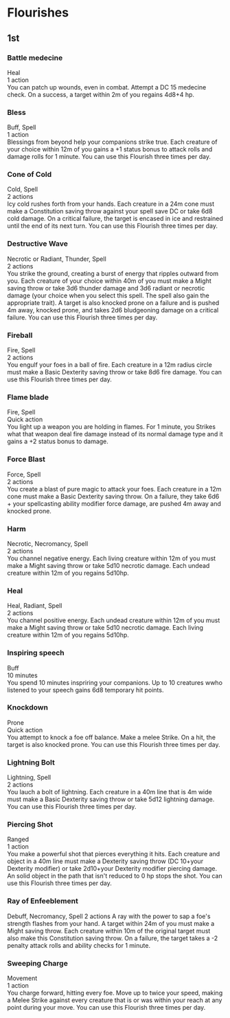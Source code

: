 # Flourishes

## 1st
### Battle medecine
Heal\
1 action\
You can patch up wounds, even in combat. Attempt a DC 15 medecine check. On a success, a target within 2m of you regains 4d8+4 hp.

### Bless
Buff, Spell\
1 action\
Blessings from beyond help your companions strike true. Each creature of your choice within 12m of you gains a +1 status bonus to attack rolls and damage rolls for 1 minute. You can use this Flourish three times per day.

### Cone of Cold
Cold, Spell\
2 actions\
Icy cold rushes forth from your hands. Each creature in a 24m cone must make a Constitution saving throw against your spell save DC or take 6d8 cold damage. On a critical failure, the target is encased in ice and restrained until the end of its next turn. You can use this Flourish three times per day.

### Destructive Wave
Necrotic or Radiant, Thunder, Spell\
2 actions\
You strike the ground, creating a burst of energy that ripples outward from you. Each creature of your choice within 40m of you must make a Might saving throw or take 3d6 thunder damage and 3d6 radiant or necrotic damage (your choice when you select this spell. The spell also gain the appropriate trait). A target is also knocked prone on a failure and is pushed 4m away, knocked prone, and takes 2d6 bludgeoning damage on a critical failure. You can use this Flourish three times per day.

### Fireball
Fire, Spell\
2 actions\
You engulf your foes in a ball of fire. Each creature in a 12m radius circle must make a Basic Dexterity saving throw or take 8d6 fire damage. You can use this Flourish three times per day.

### Flame blade
Fire, Spell\
Quick action\
You light up a weapon you are holding in flames. For 1 minute, you Strikes what that weapon deal fire damage instead of its normal damage type and it gains a +2 status bonus to damage.

### Force Blast
Force, Spell\
2 actions\
You create a blast of pure magic to attack your foes. Each creature in a 12m cone must make a Basic Dexterity saving throw. On a failure, they take 6d6 + your spellcasting ability modifier force damage, are pushed 4m away and knocked prone.

### Harm
Necrotic, Necromancy, Spell\
2 actions\
You channel negative energy. Each living creature within 12m of you must make a Might saving throw or take 5d10 necrotic damage. Each undead creature within 12m of you regains 5d10hp.

### Heal
Heal, Radiant, Spell\
2 actions\
You channel positive energy. Each undead creature within 12m of you must make a Might saving throw or take 5d10 necrotic damage. Each living creature within 12m of you regains 5d10hp.

### Inspiring speech
Buff\
10 minutes\
You spend 10 minutes inspriring your companions. Up to 10 creatures wwho listened to your speech gains 6d8 temporary hit points.

### Knockdown
Prone\
Quick action\
You attempt to knock a foe off balance. Make a melee Strike. On a hit, the target is also knocked prone. You can use this Flourish three times per day.

### Lightning Bolt
Lightning, Spell\
2 actions\
You lauch a bolt of lightning. Each creature in a 40m line that is 4m wide must make a Basic Dexterity saving throw or take 5d12 lightning damage. You can use this Flourish three times per day.

### Piercing Shot
Ranged\
1 action\
You make a powerful shot that pierces everything it hits. Each creature and object in a 40m line must make a Dexterity saving throw (DC 10+your Dexterity modifier) or take 2d10+your Dexterity modifier piercing damage. An solid object in the path that isn't reduced to 0 hp stops the shot. You can use this Flourish three times per day.

### Ray of Enfeeblement
Debuff, Necromancy, Spell
2 actions
A ray with the power to sap a foe's strength flashes from your hand. A target within 24m of you must make a Might saving throw. Each creature within 10m of the original target must also make this Constitution saving throw. On a failure, the target takes a -2 penalty attack rolls and ability checks for 1 minute.

### Sweeping Charge
Movement\
1 action\
You charge forward, hitting every foe. Move up to twice your speed, making a Melee Strike against every creature that is or was within your reach at any point during your move. You can use this Flourish three times per day. 